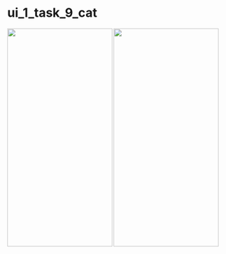 # ui_1_task_9_cat


<img align="left"  width="240" height="500" src="https://user-images.githubusercontent.com/55770440/138568709-e3761e4c-e509-4070-902f-f7768c81a279.png" >


<img align="center"  width="240" height="500" src="https://user-images.githubusercontent.com/55770440/138568724-ee45256d-9328-4ca0-94c2-1b8ab73a5590.png"  >
